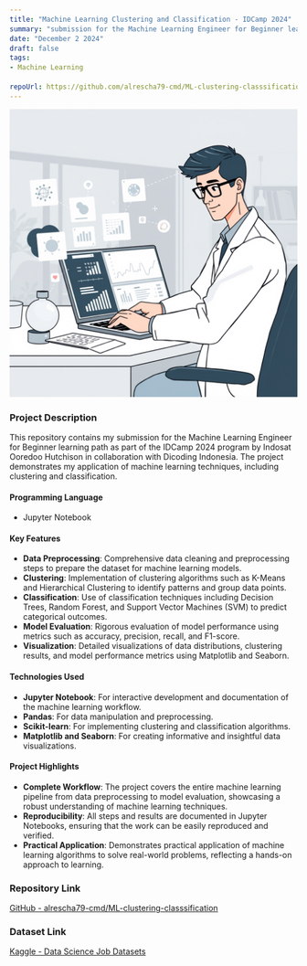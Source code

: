 ```yaml
---
title: "Machine Learning Clustering and Classification - IDCamp 2024"
summary: "submission for the Machine Learning Engineer for Beginner learning path as part of the IDCamp 2024 program by Indosat Ooredoo Hutchison in collaboration with Dicoding Indonesia. The project demonstrates my application of machine learning techniques, including clustering and classification."
date: "December 2 2024"
draft: false
tags:
- Machine Learning

repoUrl: https://github.com/alrescha79-cmd/ML-clustering-classsification
---
```


![Sentiment Analysis](../../../../public/projects/ml.png)

### Project Description

This repository contains my submission for the Machine Learning Engineer for Beginner learning path as part of the IDCamp 2024 program by Indosat Ooredoo Hutchison in collaboration with Dicoding Indonesia. The project demonstrates my application of machine learning techniques, including clustering and classification.

#### Programming Language

- Jupyter Notebook

#### Key Features

- **Data Preprocessing**: Comprehensive data cleaning and preprocessing steps to prepare the dataset for machine learning models.
- **Clustering**: Implementation of clustering algorithms such as K-Means and Hierarchical Clustering to identify patterns and group data points.
- **Classification**: Use of classification techniques including Decision Trees, Random Forest, and Support Vector Machines (SVM) to predict categorical outcomes.
- **Model Evaluation**: Rigorous evaluation of model performance using metrics such as accuracy, precision, recall, and F1-score.
- **Visualization**: Detailed visualizations of data distributions, clustering results, and model performance metrics using Matplotlib and Seaborn.

#### Technologies Used

- **Jupyter Notebook**: For interactive development and documentation of the machine learning workflow.
- **Pandas**: For data manipulation and preprocessing.
- **Scikit-learn**: For implementing clustering and classification algorithms.
- **Matplotlib and Seaborn**: For creating informative and insightful data visualizations.

#### Project Highlights

- **Complete Workflow**: The project covers the entire machine learning pipeline from data preprocessing to model evaluation, showcasing a robust understanding of machine learning techniques.
- **Reproducibility**: All steps and results are documented in Jupyter Notebooks, ensuring that the work can be easily reproduced and verified.
- **Practical Application**: Demonstrates practical application of machine learning algorithms to solve real-world problems, reflecting a hands-on approach to learning.

### Repository Link

[GitHub - alrescha79-cmd/ML-clustering-classsification](https://github.com/alrescha79-cmd/ML-clustering-classsification)

### Dataset Link

[Kaggle - Data Science Job Datasets](https://www.kaggle.com/datasets/brsahan/data-science-job)
